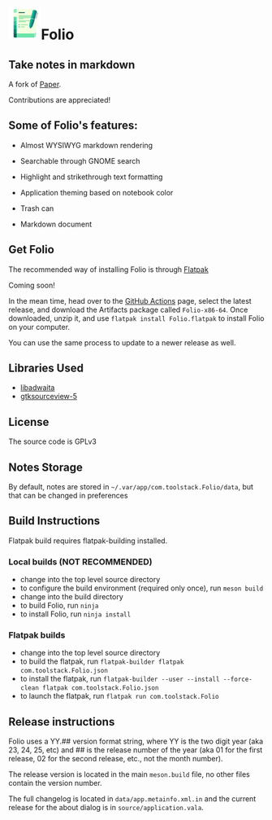 # <img src="./data/icons/hicolor/scalable/apps/com.toolstack.Folio.svg" height="64"/>Folio

## Take notes in markdown

A fork of [Paper](https://gitlab.com/posidon_software/paper).

Contributions are appreciated!


## Some of Folio's features:

 - Almost WYSIWYG markdown rendering

 - Searchable through GNOME search

 - Highlight and strikethrough text formatting

 - Application theming based on notebook color

 - Trash can

 - Markdown document

## Get Folio

The recommended way of installing Folio is through [Flatpak](https://flatpak.org)

Coming soon!

In the mean time, head over to the [GitHub Actions](https://github.com/toolstack/Folio/actions) page, select the latest release, and download the Artifacts package called `Folio-x86-64`.  Once downloaded, unzip it, and use `flatpak install Folio.flatpak` to install Folio on your computer.

You can use the same process to update to a newer release as well.

## Libraries Used
 - [libadwaita](https://gitlab.gnome.org/GNOME/libadwaita)
 - [gtksourceview-5](https://gitlab.gnome.org/GNOME/gtksourceview)

## License
The source code is GPLv3

## Notes Storage
By default, notes are stored in `~/.var/app/com.toolstack.Folio/data`,
but that can be changed in preferences

## Build Instructions
Flatpak build requires flatpak-building installed.

### Local builds (NOT RECOMMENDED)
 - change into the top level source directory
 - to configure the build environment (required only once), run ```meson build```
 - change into the build directory
 - to build Folio, run ```ninja```
 - to install Folio, run ```ninja install```

### Flatpak builds
 - change into the top level source directory
 - to build the flatpak, run ```flatpak-builder flatpak com.toolstack.Folio.json```
 - to install the flatpak, run ```flatpak-builder --user --install --force-clean flatpak com.toolstack.Folio.json```
 - to launch the flatpak, run ```flatpak run com.toolstack.Folio```

## Release instructions
 Folio uses a YY.## version format string, where YY is the two digit year (aka 23, 24, 25, etc) and ## is the release number of the year (aka 01 for the first release, 02 for the second release, etc., not the month number).

 The release version is located in the main `meson.build` file, no other files contain the version number.

 The full changelog is located in `data/app.metainfo.xml.in` and the current release for the about dialog is in `source/application.vala`.
